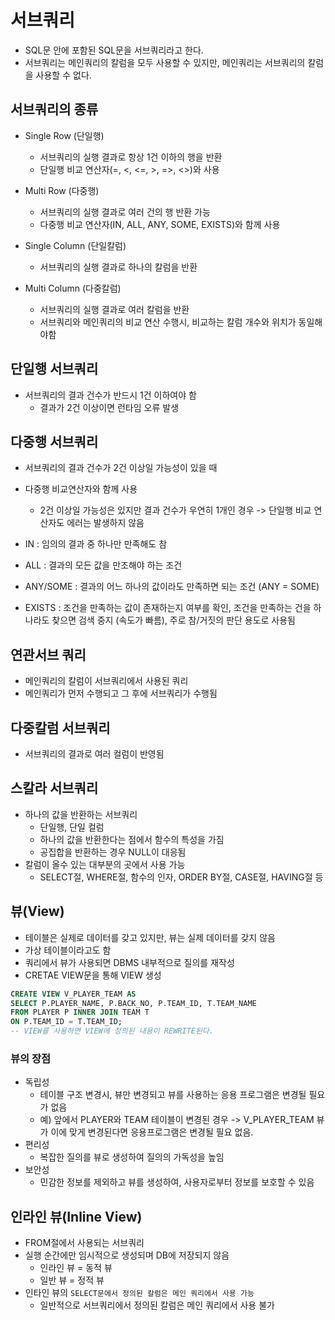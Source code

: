 # 서브쿼리
- SQL문 안에 포함된 SQL문을 서브쿼리라고 한다.
- 서브쿼리는 메인쿼리의 칼럼을 모두 사용할 수 있지만, 메인쿼리는 서브쿼리의 칼럼을 사용할 수 없다.

## 서브쿼리의 종류
- Single Row (단일행)
  - 서브쿼리의 실행 결과로 항상 1건 이하의 행을 반환
  - 단일행 비교 연산자(=, <, <=, >, =>, <>)와 사용

- Multi Row (다중행)
  - 서브쿼리의 실행 결과로 여러 건의 행 반환 가능
  - 다중행 비교 연산자(IN, ALL, ANY, SOME, EXISTS)와 함께 사용

- Single Column (단일칼럼)
  - 서브쿼리의 실행 결과로 하나의 칼럼을 반환

- Multi Column (다중칼럼)
  - 서브쿼리의 실행 결과로 여러 칼럼을 반환
  - 서브쿼리와 메인쿼리의 비교 연산 수행시, 비교하는 칼럼 개수와 위치가 동일해야함

## 단일행 서브쿼리
- 서브쿼리의 결과 건수가 반드시 1건 이하여야 함
  - 결과가 2건 이상이면 런타임 오류 발생

## 다중행 서브쿼리
- 서브쿼리의 결과 건수가 2건 이상일 가능성이 있을 때
- 다중행 비교연산자와 함께 사용
  - 2건 이상일 가능성은 있지만 결과 건수가 우연히 1개인 경우 -> 단일행 비교 연산자도 에러는 발생하지 않음

- IN : 임의의 결과 중 하나만 만족해도 참
- ALL : 결과의 모든 값을 만조해야 하는 조건
- ANY/SOME : 결과의 어느 하나의 값이라도 만족하면 되는 조건 (ANY = SOME)
- EXISTS : 조건을 만족하는 값이 존재하는지 여부를 확인, 조건을 만족하는 건을 하나라도 찾으면 검색 중지 (속도가 빠름), 주로 참/거짓의 판단 용도로 사용됨

## 연관서브 쿼리
- 메인쿼리의 칼럼이 서브쿼리에서 사용된 쿼리
- 메인쿼리가 먼저 수행되고 그 후에 서브쿼리가 수행됨

## 다중칼럼 서브쿼리
- 서브쿼리의 결과로 여러 컬럼이 반영됨

## 스칼라 서브쿼리
- 하나의 값을 반환하는 서브쿼리
  - 단일행, 단일 컬럼
  - 하나의 값을 반환한다는 점에서 함수의 특성을 가짐
  - 공집합을 반환하는 경우 NULL이 대응됨
- 칼럼이 올수 있는 대부분의 곳에서 사용 가능
  - SELECT절, WHERE절, 함수의 인자, ORDER BY절, CASE절, HAVING절 등

## 뷰(View)
- 테이블은 실제로 데이터를 갖고 있지만, 뷰는 실제 데이터를 갖지 않음
- 가상 테이블이라고도 함
- 쿼리에서 뷰가 사용되면 DBMS 내부적으로 질의를 재작성
- CRETAE VIEW문을 통해 VIEW 생성
```sql
CREATE VIEW V_PLAYER_TEAM AS
SELECT P.PLAYER_NAME, P.BACK_NO, P.TEAM_ID, T.TEAM_NAME
FROM PLAYER P INNER JOIN TEAM T
ON P.TEAM_ID = T.TEAM_ID;
-- VIEW를 사용하면 VIEW에 정의된 내용이 REWRITE된다.
```

### 뷰의 장점
- 독립성
  - 테이블 구조 변경시, 뷰만 변경되고 뷰를 사용하는 응용 프로그램은 변경될 필요가 없음
  - 예) 앞에서 PLAYER와 TEAM 테이블이 변경된 경우 -> V_PLAYER_TEAM 뷰가 이에 맞게 변경된다면 응용프로그램은 변경될 필요 없음.
- 편리성
  - 복잡한 질의를 뷰로 생성하여 질의의 가독성을 높임
- 보안성
  - 민감한 정보를 제외하고 뷰를 생성하여, 사용자로부터 정보를 보호할 수 있음

## 인라인 뷰(Inline View)
- FROM절에서 사용되는 서브쿼리
- 실행 순간에만 임시적으로 생성되며 DB에 저장되지 않음
  - 인라인 뷰 = 동적 뷰
  - 일반 뷰 = 정적 뷰
- 인타인 뷰의 `SELECT문에서 정의된 칼럼은 메인 쿼리에서 사용 가능`
  - 일반적으로 서브쿼리에서 정의된 칼럼은 메인 쿼리에서 사용 불가